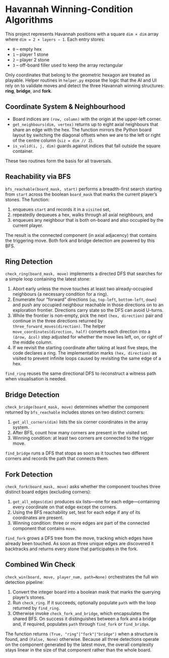 # Havannah Winning-Condition Algorithms

This project represents Havannah positions with a square `dim × dim` array where `dim = 2 × layers − 1`. Each entry stores:

- `0` – empty hex
- `1` – player 1 stone
- `2` – player 2 stone
- `3` – off-board filler used to keep the array rectangular

Only coordinates that belong to the geometric hexagon are treated as playable. Helper routines in `helper.py` expose the logic that the AI and UI rely on to validate moves and detect the three Havannah winning structures: **ring**, **bridge**, and **fork**.

## Coordinate System & Neighbourhood

- Board indices are `(row, column)` with the origin at the upper-left corner.
- `get_neighbours(dim, vertex)` returns up to eight axial neighbours that share an edge with the hex. The function mirrors the Python board layout by switching the diagonal offsets when we are to the left or right of the centre column (`siz = dim // 2`).
- `is_valid(i, j, dim)` guards against indices that fall outside the square container.

These two routines form the basis for all traversals.

## Reachability via BFS

`bfs_reachable(board_mask, start)` performs a breadth-first search starting from `start` across the boolean `board_mask` that marks the current player’s stones. The function:

1. enqueues `start` and records it in a `visited` set,
2. repeatedly dequeues a hex, walks through all axial neighbours, and
3. enqueues any neighbour that is both on-board and also occupied by the current player.

The result is the connected component (in axial adjacency) that contains the triggering move. Both fork and bridge detection are powered by this BFS.

## Ring Detection

`check_ring(board_mask, move)` implements a directed DFS that searches for a simple loop containing the latest stone:

1. Abort early unless the move touches at least two already-occupied neighbours (a necessary condition for a ring).
2. Enumerate four “forward” directions (`up`, `top-left`, `bottom-left`, `down`) and push any occupied neighbour reachable in those directions on to an exploration frontier. Directions carry state so the DFS can avoid U-turns.
3. While the frontier is non-empty, pick the next `(hex, direction)` pair and continue in the three directions returned by `three_forward_moves(direction)`. The helper `move_coordinates(direction, half)` converts each direction into a `(Δrow, Δcol)` step adjusted for whether the move lies left, on, or right of the middle column.
4. If we revisit the starting coordinate after taking at least five steps, the code declares a ring. The implementation marks `(hex, direction)` as visited to prevent infinite loops caused by revisiting the same edge of a hex.

`find_ring` reuses the same directional DFS to reconstruct a witness path when visualisation is needed.

## Bridge Detection

`check_bridge(board_mask, move)` determines whether the component returned by `bfs_reachable` includes stones on two distinct corners:

1. `get_all_corners(dim)` lists the six corner coordinates in the array system.
2. After BFS, count how many corners are present in the visited set.
3. Winning condition: at least two corners are connected to the trigger move.

`find_bridge` runs a DFS that stops as soon as it touches two different corners and records the path that connects them.

## Fork Detection

`check_fork(board_mask, move)` asks whether the component touches three distinct board edges (excluding corners):

1. `get_all_edges(dim)` produces six lists—one for each edge—containing every coordinate on that edge except the corners.
2. Using the BFS reachability set, test for each edge if any of its coordinates are present.
3. Winning condition: three or more edges are part of the connected component that contains `move`.

`find_fork` grows a DFS tree from the move, tracking which edges have already been touched. As soon as three unique edges are discovered it backtracks and returns every stone that participates in the fork.

## Combined Win Check

`check_win(board, move, player_num, path=None)` orchestrates the full win detection pipeline:

1. Convert the integer board into a boolean mask that marks the querying player’s stones.
2. Run `check_ring`. If it succeeds, optionally populate `path` with the loop returned by `find_ring`.
3. Otherwise invoke `check_fork_and_bridge`, which encapsulates the shared BFS. On success it distinguishes between a fork and a bridge and, if required, populates `path` through `find_fork` or `find_bridge`.

The function returns `(True, "ring"|"fork"|"bridge")` when a structure is found, and `(False, None)` otherwise. Because all three detections operate on the component generated by the latest move, the overall complexity stays linear in the size of that component rather than the whole board.
